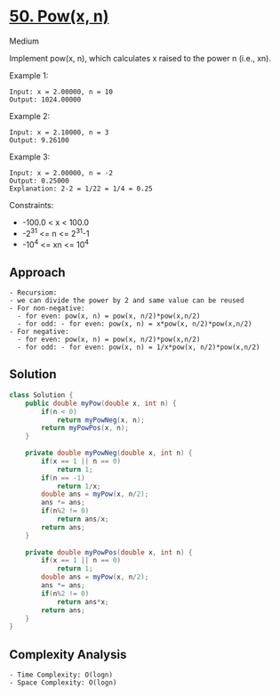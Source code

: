# [50. Pow(x, n)](https://leetcode.com/problems/powx-n/)
Medium


Implement pow(x, n), which calculates x raised to the power n (i.e., xn).

 

Example 1:
```
Input: x = 2.00000, n = 10
Output: 1024.00000
```
Example 2:
```
Input: x = 2.10000, n = 3
Output: 9.26100
```
Example 3:
```
Input: x = 2.00000, n = -2
Output: 0.25000
Explanation: 2-2 = 1/22 = 1/4 = 0.25
 ```

Constraints:

- -100.0 < x < 100.0
- -2<sup>31</sup> <= n <= 2<sup>31</sup>-1
- -10<sup>4</sup> <= xn <= 10<sup>4</sup>

## Approach
```
- Recursiom:
- we can divide the power by 2 and same value can be reused
- For non-negative:
  - for even: pow(x, n) = pow(x, n/2)*pow(x,n/2)
  - for odd: - for even: pow(x, n) = x*pow(x, n/2)*pow(x,n/2)
- For negative:
  - for even: pow(x, n) = pow(x, n/2)*pow(x,n/2)
  - for odd: - for even: pow(x, n) = 1/x*pow(x, n/2)*pow(x,n/2)
```
## Solution
```java
class Solution {
    public double myPow(double x, int n) {
        if(n < 0)
            return myPowNeg(x, n);
        return myPowPos(x, n);
    }
    
    private double myPowNeg(double x, int n) {
        if(x == 1 || n == 0)
            return 1;
        if(n == -1)
            return 1/x;
        double ans = myPow(x, n/2);
        ans *= ans;
        if(n%2 != 0)
            return ans/x;
        return ans;
    }
    
    private double myPowPos(double x, int n) {
        if(x == 1 || n == 0)
            return 1;
        double ans = myPow(x, n/2);
        ans *= ans;
        if(n%2 != 0)
            return ans*x;
        return ans;
    }
}
```
## Complexity Analysis
```
- Time Complexity: O(logn)
- Space Complexity: O(logn)
```

